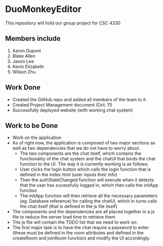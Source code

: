 DuoMonkeyEditor
===============
This repository will hold our group project for CSC 4330

Members include
---------------
1. Aaron Dupont
2. Blake Allen
3. Jason Lee
4. Kevin Elizabeth
5. Wilson Zhu


Work Done
---------
* Created the GitHub repo and added all members of the team to it.
* Created Project Management document (Oct. 11)
* Successfully deployed website (with working chat system)

Work to be Done
---------------
* Work on the application
 * As of right now, the application is composed of two major sections as well as two dependencies that we do not have to worry about.
   * The two components are the chat itself, which contains the functionality of the chat system and the chatUI that binds the chat function to the UI. The way it is currently working is as follows:
   * User clicks the login button which calls the login function that is defined in the index.html (user inputs their info)
   * Then the authStateChanged function will execute when it detects that the user has sucessfully logged in, which then calls the initApp function
   * The initApp function will then retrieve all the necessary parameters (eg. Database reference) for calling the chatUI, which in turns calls the chat itself (that is defined in the js file itself)
 * The components and the dependencies are all placed together in a js file to reduce the server load time to retrieve them
 * The js file will contain the TODO list that we need to work on:
  * The first major task is to have the chat require a password to enter (these must be defined in the room attributes and defined in the createRoom and joinRoom function) and modify the UI accordingly.
